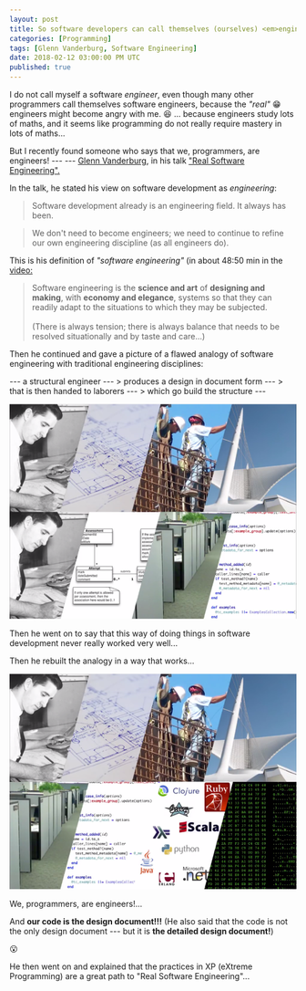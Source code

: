 ```yaml
---
layout: post
title: So software developers can call themselves (ourselves) <em>engineers!?</em>
categories: [Programming]
tags: [Glenn Vanderburg, Software Engineering]
date: 2018-02-12 03:00:00 PM UTC
published: true
---
```


<!-- February 12, 2018 11:00:00 PM Philippine Time -->


I do not call myself a software _engineer_, even though many other programmers call themselves software engineers, because the _"real"_ :grin: engineers might become angry with me. :laughing: ... because engineers study lots of maths, and it seems like programming do not really require mastery in lots of maths...

But I recently found someone who says that we, programmers, are engineers! --- --- [Glenn Vanderburg](http://vanderburg.org/blog/2018/01/10/real_software_engineering.html), in his talk ["Real Software Engineering".](https://www.youtube.com/watch?v=RhdlBHHimeM)


<!--more-->

In the talk, he stated his view on software development as _engineering_:

> Software development already is an engineering field. It always has been.

> We don't need to become engineers; we need to continue to refine our own engineering discipline (as all engineers do).


This is his definition of _"software engineering"_ (in about 48:50 min in the [video:](https://www.youtube.com/watch?v=RhdlBHHimeM)

> Software engineering is the **science and art** of **designing and making**, with **economy and elegance**, systems so that they can readily adapt to the situations to which they may be subjected.
<br /><br />
> (There is always tension; there is always balance that needs to be resolved situationally and by taste and care...)


Then he continued and gave a picture of a flawed analogy of software engineering with traditional engineering disciplines:

--- a structural engineer --- > produces a design in document form --- > that is then handed to laborers --- > which go build the structure ---


![software-engineering-flawed-analogy](/images/2018/software-engineering-flawed-analogy.png)

Then he went on to say that this way of doing things in software development never really worked very well...


Then he rebuilt the analogy in a way that works...

![software-engineering-correct-analogy](/images/2018/software-engineering-correct-analogy.png)

We, programmers, are engineers!...

And **our code is the design document!!!** (He also said that the code is not the only design document --- but it is **the detailed design document!**)

:open_mouth:

He then went on and explained that the practices in XP (eXtreme Programming) are a great path to "Real Software Engineering"...
